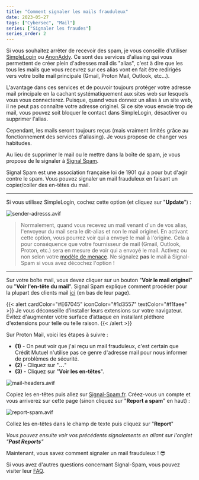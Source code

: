 ```yaml
---
title: "Comment signaler les mails frauduleux"
date: 2023-05-27
tags: ["Cybersec", "Mail"]
series: ["Signaler les fraudes"]
series_order: 2
---
```


Si vous souhaitez arrêter de recevoir des spam, je vous conseille d'utiliser [SimpleLogin](https://simplelogin.io/fr/) ou [AnonAddy](https://anonaddy.com/). Ce sont des services d'aliasing qui vous permettent de créer plein d'adresses mail dis "alias", c'est à dire que les tous les mails que vous recevrez sur ces alias vont en fait être redirigés vers votre boîte mail principale (Gmail, Proton Mail, Outlook, etc...).

L'avantage dans ces services et de pouvoir toujours protéger votre adresse mail principale en la cachant systématiquement aux sites web sur lesquels vous vous connecterez. Puisque, quand vous donnez un alias à un site web, il ne peut pas connaître votre adresse originel. Si ce site vous envoie trop de mail, vous pouvez soit bloquer le contact dans SimpleLogin, désactiver ou supprimer l'alias.

Cependant, les mails seront toujours reçus (mais vraiment limités grâce au fonctionnement des services d'aliasing). Je vous propose de changer vos habitudes.

Au lieu de supprimer le mail ou le mettre dans la boîte de spam, je vous propose de le signaler à [Signal Spam](https://www.signal-spam.fr/).

Signal Spam est une association française loi de 1901 qui a pour but d'agir contre le spam. Vous pouvez signaler un mail frauduleux en faisant un copier/coller des en-têtes du mail.

---

Si vous utilisez SimpleLogin, cochez cette option (et cliquez sur "**Update**") :

![sender-adresss.avif](sender-adresss.avif)

> Normalement, quand vous recevez un mail venant d'un de vos alias, l'envoyeur du mail sera le dit-alias et non le mail originel. En activant cette option, vous pourrez voir qui a envoyé le mail à l'origine. Cela a pour conséquence que votre fournisseur de mail (Gmail, Outlook, Proton, etc.) sera en mesure de voir qui a envoyé le mail. Activez ou non selon votre [modèle de menace](https://simpleprivacy.fr/basiques/threat-model). Ne signalez **pas** le mail à Signal-Spam si vous avez décochez l'option !

---

Sur votre boîte mail, vous devez cliquer sur un bouton "**Voir le mail originel**" ou "**Voir l'en-tête du mail**". Signal Spam explique comment procéder pour la plupart des clients mail [ici](https://www.signal-spam.fr/trouver-code-source/) (en bas de leur page).

{{< alert cardColor="#E67045" iconColor="#1d3557" textColor="#f1faee" >}}
Je vous déconseille d'installer leurs extensions sur votre navigateur. Évitez d'augmenter votre surface d’attaque en installant pléthore d'extensions pour telle ou telle raison.
{{< /alert >}}

Sur Proton Mail, voici les étapes à suivre :

- **(1)** - On peut voir que j'ai reçu un mail frauduleux, c'est certain que Crédit Mutuel n'utilise pas ce genre d'adresse mail pour nous informer de problèmes de sécurité.
- **(2)** - Cliquez sur "**...**"
- **(3)** - Cliquez sur "**Voir les en-têtes**".

![mail-headers.avif](mail-headers.avif)

Copiez les en-têtes puis allez sur [Signal-Spam.fr](https://www.signal-spam.fr/). Créez-vous un compte et vous arriverez sur cette page (sinon cliquez sur "**Report a spam**" en haut) :

![report-spam.avif](report-spam.avif)

Collez les en-têtes dans le champ de texte puis cliquez sur "**Report**"

*Vous pouvez ensuite voir vos précédents signalements en allant sur l'onglet "**Past Reports**"*

Maintenant, vous savez comment signaler un mail frauduleux ! 😎️

Si vous avez d'autres questions concernant Signal-Spam, vous pouvez visiter leur [FAQ](https://www.signal-spam.fr/foire-aux-questions/).
